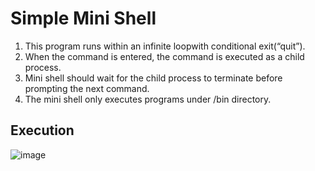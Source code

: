 # Simple Mini Shell
1. This program runs within an infinite loopwith conditional exit(“quit”).
2. When the command is entered, the command is executed as a child process. 
3. Mini shell should wait for the child process to terminate before prompting the next command.
4. The mini shell only executes programs under /bin directory.

## Execution
![image](https://user-images.githubusercontent.com/92200502/173575553-0fbfadcf-a9dc-4e80-bea3-c23f74e063c7.png)
